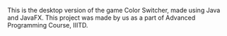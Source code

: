 This is the desktop version of the game Color Switcher, made using Java and JavaFX. This project was made by us as a part of Advanced Programming Course, IIITD.
